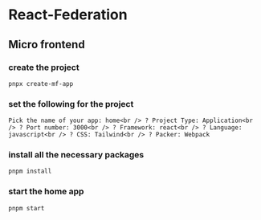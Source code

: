 # React-Federation

## Micro frontend

### create the project

`pnpx create-mf-app`

### set the following for the project

`Pick the name of your app: home<br />
? Project Type: Application<br />
? Port number: 3000<br />
? Framework: react<br />
? Language: javascript<br />
? CSS: Tailwind<br />
? Packer: Webpack`<br />

### install all the necessary packages

`pnpm install`

### start the home app

`pnpm start`
